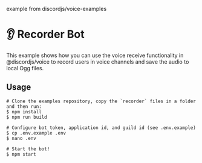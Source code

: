 example from discordjs/voice-examples
# 👂 Recorder Bot

This example shows how you can use the voice receive functionality in @discordjs/voice to record users in voice channels
and save the audio to local Ogg files.

## Usage

```sh-session
# Clone the examples repository, copy the `recorder` files in a folder and then run:
$ npm install
$ npm run build

# Configure bot token, application id, and guild id (see .env.example)
$ cp .env.example .env
$ nano .env

# Start the bot!
$ npm start
```
